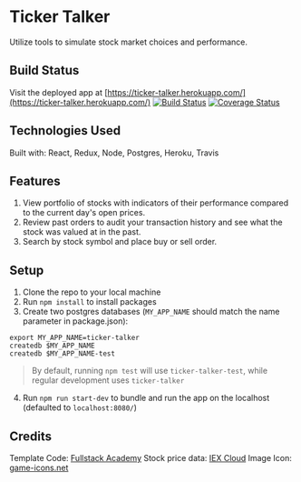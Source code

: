 # Ticker Talker

Utilize tools to simulate stock market choices and performance.

## Build Status

Visit the deployed app at [https://ticker-talker.herokuapp.com/](https://ticker-talker.herokuapp.com/)
[![Build Status](https://travis-ci.org/katmd/TickerTalker.svg?branch=master)](https://travis-ci.org/katmd/TickerTalker) [![Coverage Status](https://coveralls.io/repos/github/katmd/TickerTalker/badge.svg?branch=master)](https://coveralls.io/github/katmd/TickerTalker?branch=master)

## Technologies Used

Built with: React, Redux, Node, Postgres, Heroku, Travis

## Features

1.  View portfolio of stocks with indicators of their performance compared to the current day's open prices.
2.  Review past orders to audit your transaction history and see what the stock was valued at in the past.
3.  Search by stock symbol and place buy or sell order.

## Setup

1.  Clone the repo to your local machine
2.  Run `npm install` to install packages
3.  Create two postgres databases (`MY_APP_NAME` should match the name parameter in package.json):

```
export MY_APP_NAME=ticker-talker
createdb $MY_APP_NAME
createdb $MY_APP_NAME-test
```

> By default, running `npm test` will use `ticker-talker-test`, while regular development uses `ticker-talker`

4.  Run `npm run start-dev` to bundle and run the app on the localhost (defaulted to `localhost:8080/`)

## Credits

Template Code: [Fullstack Academy](https://github.com/FullstackAcademy)
Stock price data: [IEX Cloud](https://iexcloud.io)
Image Icon: [game-icons.net](https://game-icons.net/1x1/lorc/clockwork.html)
